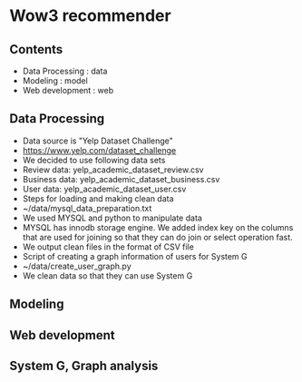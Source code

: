 # Wow3 recommender

## Contents
- Data Processing : data
- Modeling : model
- Web development : web

## Data Processing
- Data source is "Yelp Dataset Challenge" 
 - https://www.yelp.com/dataset_challenge
  - We decided to use following data sets
   - Review data: yelp_academic_dataset_review.csv
   - Business data: yelp_academic_dataset_business.csv
   - User data: yelp_academic_dataset_user.csv
- Steps for loading and making clean data
 - ~/data/mysql_data_preparation.txt
  - We used MYSQL and python to manipulate data
  - MYSQL has innodb storage engine. We added index key on the columns that are used for joining so that they can do join or select operation fast.
  - We output clean files in the format of CSV file
- Script of creating a graph information of users for System G 
 - ~/data/create_user_graph.py
  - We clean data so that they can use System G

## Modeling


## Web development

## System G, Graph analysis

